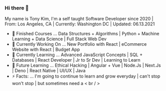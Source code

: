 ### Hi there 👋

My name is Tony Kim, I'm a self taught Software Developer since 2020 | From: Los Angeles, CA | Currently: Washington DC | Updated: 06.13.2021

- 🚀 Finished Courses ... Data Structures + Algorithms | Python + Machine Learning + Data Science | Full Stack Web Dev 
- 🔭 Currently Working On ... New Portfolio with React | eCommerce Website with React | Budget App 
- 🦉 Currently Learning ... Advanced JavaScript Concepts | SQL + Databases | React Developer | Jr to Sr Dev | Learning to Learn 
- 💪 Future Learning ... Ethical Hacking | Angular + Vue | Node.Js | Next.Js | Deno | React Native | UI/UX | Java 
- ⚡ Facts: ...  I'm going to continue to learn and grow everyday | can't stop won't stop |  but sometimes need a < br / >
